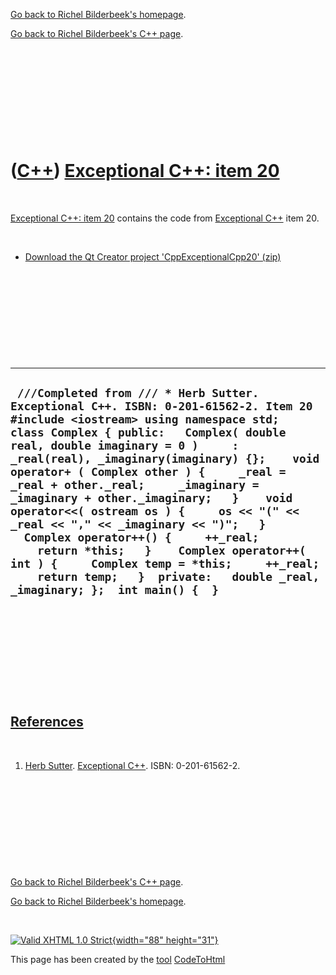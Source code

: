 [Go back to Richel Bilderbeek's homepage](index.htm).

[Go back to Richel Bilderbeek's C++ page](Cpp.htm).

 

 

 

 

 

([C++](Cpp.htm)) [Exceptional C++: item 20](CppExceptionalCpp20.htm)
====================================================================

 

[Exceptional C++: item 20](CppExceptionalCpp20.htm) contains the code
from [Exceptional C++](CppExceptionalCpp.htm) item 20.

 

-   [Download the Qt Creator project
    'CppExceptionalCpp20' (zip)](CppExceptionalCpp20.zip)

 

 

 

 

 

  ---------------------------------------------------------------------------------------------------------------------------------------------------------------------------------------------------------------------------------------------------------------------------------------------------------------------------------------------------------------------------------------------------------------------------------------------------------------------------------------------------------------------------------------------------------------------------------------------------------------------------------------------------------------------------------------------
  ` ///Completed from /// * Herb Sutter. Exceptional C++. ISBN: 0-201-61562-2. Item 20 #include <iostream> using namespace std;  class Complex { public:   Complex( double real, double imaginary = 0 )     : _real(real), _imaginary(imaginary) {};    void operator+ ( Complex other ) {     _real = _real + other._real;     _imaginary = _imaginary + other._imaginary;   }    void operator<<( ostream os ) {     os << "(" << _real << "," << _imaginary << ")";   }    Complex operator++() {     ++_real;     return *this;   }    Complex operator++( int ) {     Complex temp = *this;     ++_real;     return temp;   }  private:   double _real, _imaginary; };  int main() {  }`
  ---------------------------------------------------------------------------------------------------------------------------------------------------------------------------------------------------------------------------------------------------------------------------------------------------------------------------------------------------------------------------------------------------------------------------------------------------------------------------------------------------------------------------------------------------------------------------------------------------------------------------------------------------------------------------------------------

 

 

 

 

 

[References](CppReferences.htm)
-------------------------------

 

1.  [Herb Sutter](CppHerbSutter.htm). [Exceptional
    C++](CppExceptionalCpp.htm). ISBN: 0-201-61562-2.

 

 

 

 

 

[Go back to Richel Bilderbeek's C++ page](Cpp.htm).

[Go back to Richel Bilderbeek's homepage](index.htm).

 

[![Valid XHTML 1.0 Strict](valid-xhtml10.png){width="88"
height="31"}](http://validator.w3.org/check?uri=referer)

This page has been created by the [tool](Tools.htm)
[CodeToHtml](ToolCodeToHtml.htm)
